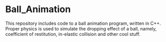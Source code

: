 # Ball_Animation
This repository includes code to a ball animation program, written in C++. Proper physics is used to simulate the dropping effect of a ball, namely, coefficient of restitution, in-elastic collision and other cool stuff.
